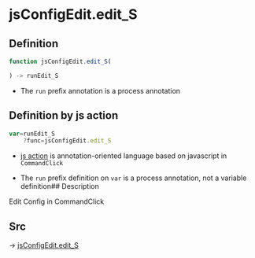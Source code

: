 # jsConfigEdit.edit_S

## Definition

```js.js
function jsConfigEdit.edit_S(

) -> runEdit_S
```

- The `run` prefix annotation is a process annotation
## Definition by js action

```js.js
var=runEdit_S
	?func=jsConfigEdit.edit_S

```

- [js action](#) is annotation-oriented language based on javascript in `CommandClick`

- The `run` prefix definition on `var` is a process annotation, not a variable definition## Description

Edit Config in CommandClick


## Src

-> [jsConfigEdit.edit_S](https://github.com/puutaro/CommandClick/blob/master/app/src/main/java/com/puutaro/commandclick/fragment_lib/terminal_fragment/js_interface/system/JsConfigEdit.kt#L11)


